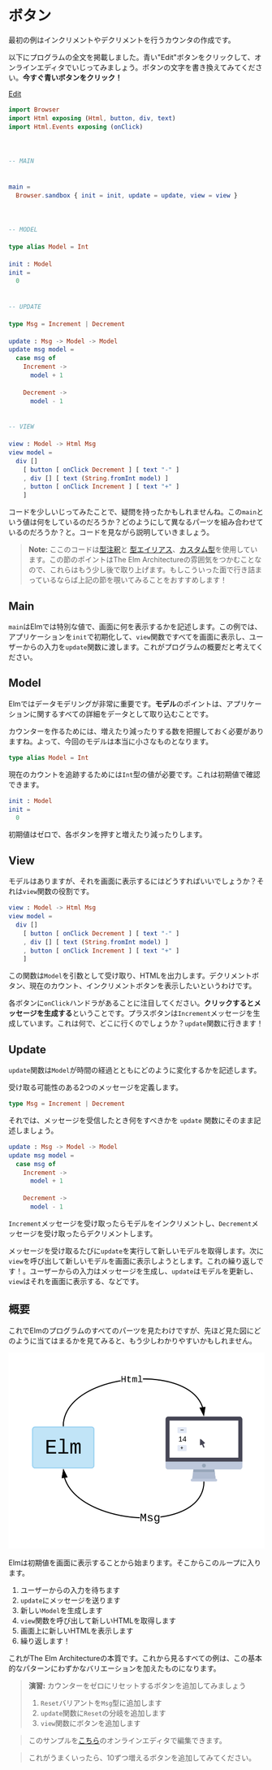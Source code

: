 <!--
# Buttons
-->
# ボタン

<!--
Our first example is a counter that can be incremented or decremented.
-->
最初の例はインクリメントやデクリメントを行うカウンタの作成です。

<!--
I included the full program below. Click the blue "Edit" button to mess with it in the online editor. Try changing text on one of the buttons. **Click the blue button now!**
-->
以下にプログラムの全文を掲載しました。青い"Edit"ボタンをクリックして、オンラインエディタでいじってみましょう。ボタンの文字を書き換えてみてください。**今すぐ青いボタンをクリック！**

<div class="edit-link"><a href="https://elm-lang.org/examples/buttons">Edit</a></div>

```elm
import Browser
import Html exposing (Html, button, div, text)
import Html.Events exposing (onClick)



-- MAIN


main =
  Browser.sandbox { init = init, update = update, view = view }



-- MODEL

type alias Model = Int

init : Model
init =
  0


-- UPDATE

type Msg = Increment | Decrement

update : Msg -> Model -> Model
update msg model =
  case msg of
    Increment ->
      model + 1

    Decrement ->
      model - 1


-- VIEW

view : Model -> Html Msg
view model =
  div []
    [ button [ onClick Decrement ] [ text "-" ]
    , div [] [ text (String.fromInt model) ]
    , button [ onClick Increment ] [ text "+" ]
    ]
```

<!--
Now that you have poked around the code a little bit, you may have some questions. What is the `main` value doing? How do the different parts fit together? Let's go through the code and talk about it.
-->
コードを少しいじってみたことで、疑問を持ったかもしれませんね。この`main`という値は何をしているのだろうか？どのようにして異なるパーツを組み合わせているのだろうか？と。コードを見ながら説明していきましょう。

<!--
> **Note:** The code here uses [type annotations](/types/reading_types.html), [type aliases](/types/type_aliases.html), and [custom types](/types/custom_types.html). The point of this section is to get a feeling for The Elm Architecture though, so we will not cover them until a bit later. I encourage you to peek ahead if you are getting stuck on these aspects!
-->
> **Note:** ここのコードは[型注釈](/types/reading_types.html)と [型エイリアス](/types/type_aliases.html)、[カスタム型](/types/custom_types.html)を使用しています。この節のポイントはThe Elm Architectureの雰囲気をつかむことなので、これらはもう少し後で取り上げます。もしこういった面で行き詰まっているならば上記の節を覗いてみることをおすすめします！

## Main

<!--
The `main` value is special in Elm. It describes what gets shown on screen. In this case, we are going to initialize our application with the `init` value, the `view` function is going to show everything on screen, and user input is going to be fed into the `update` function. Think of this as the high-level description of our program.
-->
`main`はElmでは特別な値で、画面に何を表示するかを記述します。この例では、アプリケーションを`init`で初期化して、`view`関数ですべてを画面に表示し、ユーザーからの入力を`update`関数に渡します。これがプログラムの概要だと考えてください。


## Model

<!--
Data modeling is extremely important in Elm. The point of the **model** is to capture all the details about your application as data.
-->
Elmではデータモデリングが非常に重要です。**モデル**のポイントは、アプリケーションに関するすべての詳細をデータとして取り込むことです。

<!--
To make a counter, we need to keep track of a number that is going up and down. That means our model is really small this time:
-->
カウンターを作るためには、増えたり減ったりする数を把握しておく必要がありますね。よって、今回のモデルは本当に小さなものとなります。

```elm
type alias Model = Int
```

<!--
We just need an `Int` value to track the current count. We can see that in our initial value:
-->
現在のカウントを追跡するためには`Int`型の値が必要です。これは初期値で確認できます。

```elm
init : Model
init =
  0
```

<!--
The initial value is zero, and it will go up and down as people press different buttons.
-->
初期値はゼロで、各ボタンを押すと増えたり減ったりします。


## View

<!--
We have a model, but how do we show it on screen? That is the role of the `view` function:
-->
モデルはありますが、それを画面に表示するにはどうすればいいでしょうか？それは`view`関数の役割です。

```elm
view : Model -> Html Msg
view model =
  div []
    [ button [ onClick Decrement ] [ text "-" ]
    , div [] [ text (String.fromInt model) ]
    , button [ onClick Increment ] [ text "+" ]
    ]
```

<!--
This function takes in the `Model` as an argument. It outputs HTML. So we are saying that we want to show a decrement button, the current count, and an increment button.
-->
この関数は`Model`を引数として受け取り、HTMLを出力します。デクリメントボタン、現在のカウント、インクリメントボタンを表示したいというわけです。

<!--
Notice that we have an `onClick` handler for each button. These are saying: **when someone clicks, generate a message**. So the plus button is generating an `Increment` message. What is that and where does it go? To the `update` function!
-->
各ボタンに`onClick`ハンドラがあることに注目してください。**クリックするとメッセージを生成する**ということです。プラスボタンは`Increment`メッセージを生成しています。これは何で、どこに行くのでしょうか？`update`関数に行きます！


## Update

<!--
The `update` function describes how our `Model` will change over time.
-->
`update`関数は`Model`が時間の経過とともにどのように変化するかを記述します。

<!--
We define two messages that it might receive:
-->
受け取る可能性のある2つのメッセージを定義します。

```elm
type Msg = Increment | Decrement
```

<!--
From there, the `update` function just describes what to do when you receive one of these messages.
-->
それでは、メッセージを受信したとき何をすべきかを `update` 関数にそのまま記述しましょう。

```elm
update : Msg -> Model -> Model
update msg model =
  case msg of
    Increment ->
      model + 1

    Decrement ->
      model - 1
```

<!--
If you get an `Increment` message, you increment the model. If you get a `Decrement` message, you decrement the model.
-->
`Increment`メッセージを受け取ったらモデルをインクリメントし、`Decrement`メッセージを受け取ったらデクリメントします。

<!--
So whenever we get a message, we run it through `update` to get a new model. We then call `view` to figure out how to show the new model on screen. Then repeat! User input generates a message, `update` the model, `view` it on screen. Etc.
-->
メッセージを受け取るたびに`update`を実行して新しいモデルを取得します。次に`view`を呼び出して新しいモデルを画面に表示しようとします。これの繰り返しです！。ユーザーからの入力はメッセージを生成し、`update`はモデルを更新し、`view`はそれを画面に表示する、などです。


<!--
## Overview
-->
## 概要

<!--
Now that you have seen all the parts of an Elm program, it may be a bit easier to see how they fit into the diagram we saw earlier:
-->
これでElmのプログラムのすべてのパーツを見たわけですが、先ほど見た図にどのように当てはまるかを見てみると、もう少しわかりやすいかもしれません。

<!--
![Diagram of The Elm Architecture](buttons.svg)
-->
![The Elm Architectureの図](buttons.svg)

<!--
Elm starts by rendering the initial value on screen. From there you enter into this loop:
-->
Elmは初期値を画面に表示することから始まります。そこからこのループに入ります。

<!--
1. Wait for user input.
2. Send a message to `update`
3. Produce a new `Model`
4. Call `view` to get new HTML
5. Show the new HTML on screen
6. Repeat!
-->
1. ユーザーからの入力を待ちます
2. `update`にメッセージを送ります
3. 新しい`Model`を生成します
4. `view`関数を呼び出して新しいHTMLを取得します
5. 画面上に新しいHTMLを表示します
6. 繰り返します！

<!--
This is the essence of The Elm Architecture. Every example we see from now on will be a slight variation on this basic pattern.
-->
これがThe Elm Architectureの本質です。これから見るすべての例は、この基本的なパターンにわずかなバリエーションを加えたものになります。

<!--
> **Exercise:** Add a button to reset the counter to zero:
>
> 1. Add a `Reset` variant to the `Msg` type
> 2. Add a `Reset` branch in the `update` function
> 3. Add a button in the `view` function.
-->
> **演習:** カウンターをゼロにリセットするボタンを追加してみましょう
>
> 1. `Reset`バリアントを`Msg`型に追加します
> 2. `update`関数に`Reset`の分岐を追加します
> 3. `view`関数にボタンを追加します
>
<!--
> You can edit the example in the online editor [here](https://elm-lang.org/examples/buttons).
-->
> このサンプルを[こちら](https://elm-lang.org/examples/buttons)のオンラインエディタで編集できます。
>
<!--
> If that goes well, try adding another button to increment by steps of 10.
-->
> これがうまくいったら、10ずつ増えるボタンを追加してみてください。
